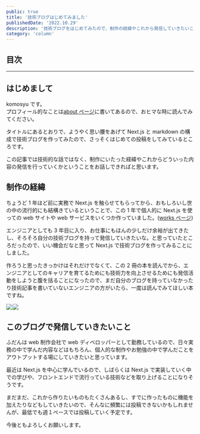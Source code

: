 ```yaml
---
public: true
title: '技術ブログはじめてみました'
publishedDate: '2022.10.29'
description: '技術ブログをはじめてみたので、制作の経緯やこれから発信していきたいことなどを書いてみます'
category: 'column'
---
```


## 目次

---

## はじめまして

komosyu です。  
プロフィール的なことは[about ページ](/about)に書いてあるので、おヒマな時に読んでみてください。

タイトルにあるとおりで、ようやく思い腰をあげて Next.js と markdown の構成で技術ブログを作ってみたので、さっそくはじめての投稿をしてみているところです。

この記事では技術的な話ではなく、制作にいたった経緯やこれからどういった内容の発信を行っていくかということをお話しできればと思います。

## 制作の経緯

ちょうど 1 年ほど前に実務で Next.js を触らせてもらってから、おもしろいし世の中の流行的にも結構きているということで、この 1 年で個人的に Next.js を使っての web サイトや web サービスをいくつか作っていました。([works ページ](/works))

エンジニアとしても 3 年目に入り、お仕事にもほんの少しだけ余裕が出てきたし、そろそろ自分の技術ブログを持って発信していきたいな。と思っていたところだったので、いい機会だなと思って Next.js で技術ブログを作ってみることにしました。

作ろうと思ったきっかけはそれだけでなくて、この 2 冊の本を読んでから、エンジニアとしてのキャリアを育てるためにも技術力を向上させるためにも発信活動をしようと腹を括ることになったので、まだ自分のブログを持っていなかったり技術記事を書いていないエンジニアの方がいたら、一度は読んでみてほしい本ですね。

<a href="https://www.amazon.co.jp/SOFT-SKILLS-%E3%82%BD%E3%83%95%E3%83%88%E3%82%A6%E3%82%A7%E3%82%A2%E9%96%8B%E7%99%BA%E8%80%85%E3%81%AE%E4%BA%BA%E7%94%9F%E3%83%9E%E3%83%8B%E3%83%A5%E3%82%A2%E3%83%AB-%E7%AC%AC2%E7%89%88-%E3%82%B8%E3%83%A7%E3%83%B3%E3%83%BB%E3%82%BD%E3%83%B3%E3%83%A1%E3%82%BA/dp/4296000500?keywords=soft+skills+%E3%82%BD%E3%83%95%E3%83%88%E3%82%A6%E3%82%A7%E3%82%A2%E9%96%8B%E7%99%BA%E8%80%85%E3%81%AE%E4%BA%BA%E7%94%9F%E3%83%9E%E3%83%8B%E3%83%A5%E3%82%A2%E3%83%AB+%E7%AC%AC2%E7%89%88&qid=1667044260&qu=eyJxc2MiOiIxLjI1IiwicXNhIjoiMS4xNyIsInFzcCI6IjEuMjkifQ%3D%3D&sprefix=soft+ski%2Caps%2C214&sr=8-1&linkCode=li2&tag=komosyu464905-22&linkId=15eaf179251a487f28a06b2d1a59ada4&language=ja_JP&ref_=as_li_ss_il" target="_blank"><img border="0" src="//ws-fe.amazon-adsystem.com/widgets/q?_encoding=UTF8&ASIN=4296000500&Format=_SL160_&ID=AsinImage&MarketPlace=JP&ServiceVersion=20070822&WS=1&tag=komosyu464905-22&language=ja_JP" ></a><img src="https://ir-jp.amazon-adsystem.com/e/ir?t=komosyu464905-22&language=ja_JP&l=li2&o=9&a=4296000500" width="1" height="1" border="0" alt="" style="border:none !important; margin:0px !important;" /><a href="https://www.amazon.co.jp/%E7%B5%90%E5%B1%80%E3%80%81%E4%BA%BA%E7%94%9F%E3%81%AF%E3%82%A2%E3%82%A6%E3%83%88%E3%83%97%E3%83%83%E3%83%88%E3%81%A7%E6%B1%BA%E3%81%BE%E3%82%8B-%E8%87%AA%E5%88%86%E3%81%AE%E4%BE%A1%E5%80%A4%E3%82%92%E6%9C%80%E5%A4%A7%E5%8C%96%E3%81%99%E3%82%8B%E6%AD%A6%E5%99%A8%E3%81%A8%E3%81%97%E3%81%A6%E3%81%AE%E5%8B%89%E5%BC%B7%E8%A1%93-%E4%B8%AD%E5%B3%B6%E8%81%A1/dp/4788919567?__mk_ja_JP=%E3%82%AB%E3%82%BF%E3%82%AB%E3%83%8A&crid=2QXPNEKF2L3X3&keywords=%E4%B8%AD%E5%B3%B6%E8%81%A1&qid=1667044244&qu=eyJxc2MiOiIzLjA4IiwicXNhIjoiMi44MCIsInFzcCI6IjIuNjUifQ%3D%3D&sprefix=%E4%B8%AD%E5%B3%B6%E8%81%A1%2Caps%2C216&sr=8-3&linkCode=li2&tag=komosyu464905-22&linkId=e4284d4dccac329c7c2ad4ac2b2e9ac5&language=ja_JP&ref_=as_li_ss_il" target="_blank"><img border="0" src="//ws-fe.amazon-adsystem.com/widgets/q?_encoding=UTF8&ASIN=4788919567&Format=_SL160_&ID=AsinImage&MarketPlace=JP&ServiceVersion=20070822&WS=1&tag=komosyu464905-22&language=ja_JP" ></a><img src="https://ir-jp.amazon-adsystem.com/e/ir?t=komosyu464905-22&language=ja_JP&l=li2&o=9&a=4788919567" width="1" height="1" border="0" alt="" style="border:none !important; margin:0px !important;" />

## このブログで発信していきたいこと

ふだんは web 制作会社で web ディベロッパーとして勤務しているので、日々実務の中で学んだ内容などはもちろん、個人的な制作やお勉強の中で学んだことをアウトプットする場にしていきたいと思っています。

最近は Next.js を中心に学んでいるので、しばらくは Next.js で実装していく中での学びや、フロントエンドで流行っている技術などを取り上げることになりそうです。

まだまだ、これから作りたいものもたくさんあるし、すでに作ったものに機能を加えたりなどもしていきたいので、そんなに頻繁には投稿できないかもしれませんが、最低でも週１ペースでは投稿していく予定です。

今後ともよろしくお願いします。
